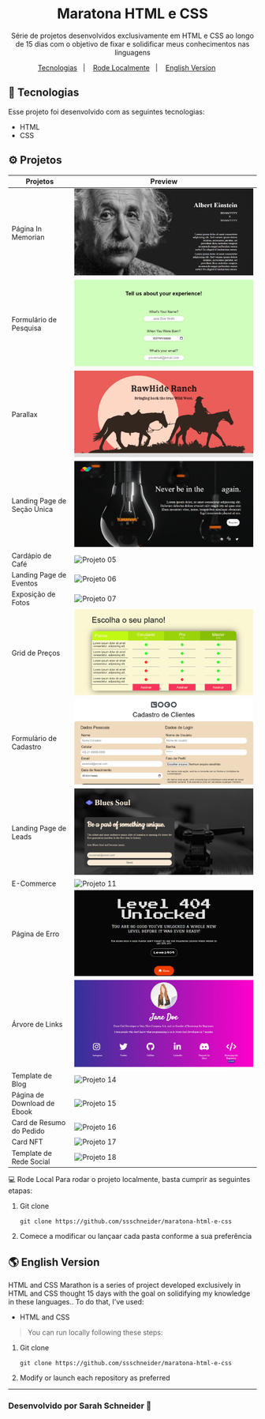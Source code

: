 <h1 align="center"> Maratona HTML e CSS </h1>

<p align="center">
Série de projetos desenvolvidos exclusivamente em HTML e CSS ao longo de 15 dias com o objetivo de fixar e solidificar meus conhecimentos nas linguagens <br/>
</p>

<p align="center">
  <a href="#-tecnologias">Tecnologias</a>&nbsp;&nbsp;&nbsp;|&nbsp;&nbsp;&nbsp;
  <a href="#-rode-local">Rode Localmente</a>&nbsp;&nbsp;&nbsp;|&nbsp;&nbsp;&nbsp;
  <a href="#-english-version">English Version</a>&nbsp;&nbsp;&nbsp;&nbsp;&nbsp;&nbsp;
</p>

## 🚀 Tecnologias

Esse projeto foi desenvolvido com as seguintes tecnologias:

- HTML
- CSS
  
## ⚙ Projetos

| Projetos |Preview |
|-------------|--------------|
|Página In Memorian | ![Projeto 01](01-in-memorian/src/gifs/desktop.png) |
|Formulário de Pesquisa | ![Projeto 02](02-formulario-de-pesquisa/gifs/desktop.gif) |
|Parallax | ![Projeto 03](03-parallax/gifs/desktop.gif) |
|Landing Page de Seção Única | ![Projeto 04](04-landing-page-single-section/gifs/desktop.gif) |
|Cardápio de Café | ![Projeto 05](05-menu-cafe/gifs/desktop.gif) |
|Landing Page de Eventos | ![Projeto 06](06-landing-page-eventos/gifs/desktop.gif) |
|Exposição de Fotos | ![Projeto 07](07-exposicao-de-fotos/gifs/mobile.gif) |
|Grid de Preços | ![Projeto 08](08-grid-de-precos/gifs/desktop.gif) |
|Formulário de Cadastro | ![Projeto 09](09-cadastro/gifs/desktop.gif) |
|Landing Page de Leads | ![Projeto 10](10-landing-page-leads/gifs/desktop.gif) |
|E-Commerce | ![Projeto 11](11-ecommerce/desktop.gif) |
|Página de Erro | ![Projeto 12](12-pagina-de-erro/src/gifs/desktop.gif) |
|Árvore de Links | ![Projeto 13](13-pagina-de-links/src/gifs/desktop.gif) |
|Template de Blog | ![Projeto 14](14-blog-template/src/gifs/desktop.gif) |
|Página de Download de Ebook | ![Projeto 15](15-pagina-de-download-de-ebook/src/gifs/desktop.gif) |
|Card de Resumo do Pedido | ![Projeto 16](16-cartao-de-resumo-do-pedido/src/gifs/desktop.gif) |
|Card NFT | ![Projeto 17](17-cartao-nft/desktop.gif) |
|Template de Rede Social | ![Projeto 18](18-template-rede-social/src/gifs/desktop.gif) |


💻 Rode Local
Para rodar o projeto localmente, basta cumprir as seguintes etapas:

1. Git clone
   ```
   git clone https://github.com/ssschneider/maratona-html-e-css
   ```
2. Comece a modificar ou lançaar cada pasta conforme a sua preferência

## 🌎 English Version

HTML and CSS Marathon is a series of project developed exclusively in HTML and CSS thought 15 days with the goal on solidifying my knowledge in these languages.. To do that, I've used:
- HTML and CSS

> You can run locally following these steps:
1. Git clone
   ```
   git clone https://github.com/ssschneider/maratona-html-e-css
   ```
2. Modify or launch each repository as preferred

---
### Desenvolvido por Sarah Schneider 🖖